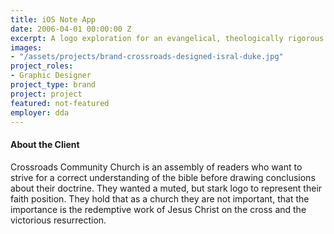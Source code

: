 ```yaml
---
title: iOS Note App
date: 2006-04-01 00:00:00 Z
excerpt: A logo exploration for an evangelical, theologically rigorous assembly.
images:
- "/assets/projects/brand-crossroads-designed-isral-duke.jpg"
project_roles:
- Graphic Designer
project_type: brand
project: project
featured: not-featured
employer: dda
---
```

#### About the Client

Crossroads Community Church is an assembly of readers who want to strive for a correct understanding of the bible before drawing conclusions about their doctrine. They wanted a muted, but stark logo to represent their faith position. They hold that as a church they are not important, that the importance is the redemptive work of Jesus Christ on the cross and the victorious resurrection.
